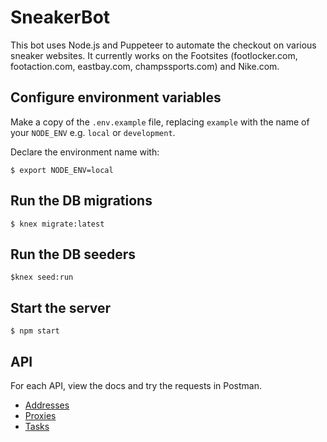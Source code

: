# SneakerBot

This bot uses Node.js and Puppeteer to automate the checkout on various sneaker websites. It currently works on the Footsites (footlocker.com, footaction.com, eastbay.com, champssports.com) and Nike.com.

## Configure environment variables

Make a copy of the `.env.example` file, replacing `example` with the name of your `NODE_ENV` e.g. `local` or `development`.

Declare the environment name with:

`$ export NODE_ENV=local`

## Run the DB migrations

`$ knex migrate:latest`

## Run the DB seeders

`$knex seed:run`

## Start the server

`$ npm start`

## API

For each API, view the docs and try the requests in Postman.

- [Addresses](https://documenter.getpostman.com/view/5027621/TVt2c3ef)
- [Proxies](https://documenter.getpostman.com/view/5027621/TVt2c3ee)
- [Tasks](https://documenter.getpostman.com/view/5027621/TVt2c3ed)
